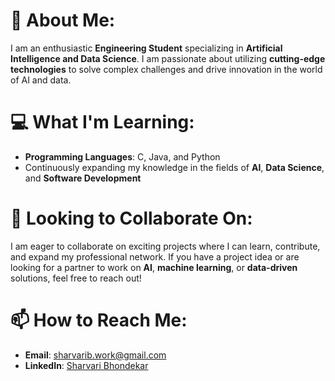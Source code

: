 # 🌟 **About Me**:
I am an enthusiastic **Engineering Student** specializing in **Artificial Intelligence and Data Science**. I am passionate about utilizing **cutting-edge technologies** to solve complex challenges and drive innovation in the world of AI and data.

# 💻 **What I'm Learning:**
- **Programming Languages**: C, Java, and Python
- Continuously expanding my knowledge in the fields of **AI**, **Data Science**, and **Software Development**

# 🚀 **Looking to Collaborate On:**
I am eager to collaborate on exciting projects where I can learn, contribute, and expand my professional network. If you have a project idea or are looking for a partner to work on **AI**, **machine learning**, or **data-driven** solutions, feel free to reach out!

# 📫 **How to Reach Me:**
- **Email**: sharvarib.work@gmail.com
- **LinkedIn**: [Sharvari Bhondekar](https://www.linkedin.com/in/sharvari-bhondekar-872a7a282)
  
